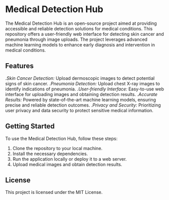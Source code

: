 # Medical Detection Hub
The Medical Detection Hub is an open-source project aimed at providing accessible and reliable detection solutions for medical conditions. This repository offers a user-friendly web interface for detecting skin cancer and pneumonia through image uploads. The project leverages advanced machine learning models to enhance early diagnosis and intervention in medical conditions.

## Features
.*Skin Cancer Detection:* Upload dermoscopic images to detect potential signs of skin cancer.
.*Pneumonia Detection:* Upload chest X-ray images to identify indications of pneumonia.
.*User-friendly Interface:* Easy-to-use web interface for uploading images and obtaining detection results.
.*Accurate Results:* Powered by state-of-the-art machine learning models, ensuring precise and reliable detection outcomes.
.*Privacy and Security:* Prioritizing user privacy and data security to protect sensitive medical information.

## Getting Started

To use the Medical Detection Hub, follow these steps:

1. Clone the repository to your local machine.
2. Install the necessary dependencies.
3. Run the application locally or deploy it to a web server.
4. Upload medical images and obtain detection results.

## License

This project is licensed under the MIT License.
